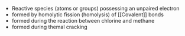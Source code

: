 + Reactive species (atoms or groups) possessing an unpaired electron
+ formed by homolytic fission (homolysis) of [[Covalent]] bonds
+ formed during the reaction between chlorine and methane
+ formed during themal cracking
